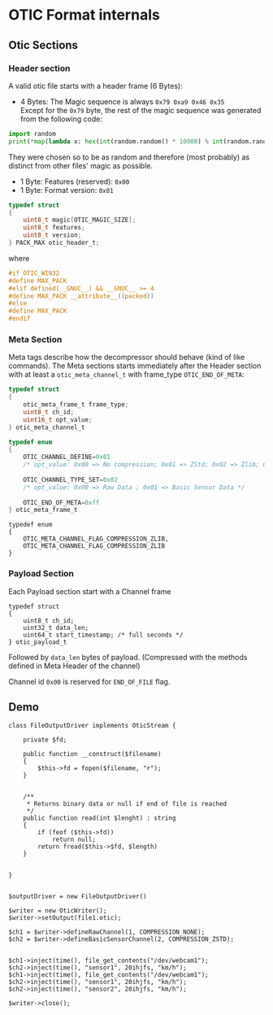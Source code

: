 # OTIC Format internals



## Otic Sections

### Header section

A valid otic file starts with a header frame (6 Bytes): 

- 4 Bytes: The Magic sequence is always `0x79 0xa9 0x46 0x35`  
Except for the `0x79` byte, the rest of the magic sequence was generated from the following code:  
```python
import random
print(*map(lambda x: hex(int(random.random() * 10000) % int(random.random() * 1000) % 255), range(3)))
``` 
They were chosen so to be as random and therefore (most probably) as distinct from other files' magic as possible.
- 1 Byte: Features (reserved): `0x00`
- 1 Byte: Format version: `0x01` 

```c
typedef struct
{
    uint8_t magic[OTIC_MAGIC_SIZE];
    uint8_t features;
    uint8_t version;
} PACK_MAX otic_header_t;
```  
where  
```c
#if OTIC_WIN32
#define MAX_PACK
#elif defined(__GNUC__) && __GNUC__ >= 4
#define MAX_PACK __attribute__((packed))
#else
#define MAX_PACK
#endif
```

### Meta Section  
Meta tags describe how the decompressor should behave (kind of like commands).
The Meta sections starts immediately after the Header section with at least a `otic_meta_channel_t` with 
frame_type `OTIC_END_OF_META`:

```c
typedef struct
{
    otic_meta_frame_t frame_type;
    uint8_t ch_id;
    uint16_t opt_value;
} otic_meta_channel_t
```


```c
typedef enum
{
    OTIC_CHANNEL_DEFINE=0x01
    /* opt_value: 0x00 => No compression; 0x01 => ZStd; 0x02 => Zlib; 0x03 => deflate */
    
    OTIC_CHANNEL_TYPE_SET=0x02
    /* opt_value: 0x00 => Raw Data ; 0x01 => Basic Sensor Data */
    
    OTIC_END_OF_META=0xff
} otic_meta_frame_t
```




```
typedef enum
{
    OTIC_META_CHANNEL_FLAG_COMPRESSION_ZLIB,
    OTIC_META_CHANNEL_FLAG_COMPRESSION_ZLIB
}
```

### Payload Section 

Each Payload section start with a Channel frame


```
typedef struct
{
    uint8_t ch_id;
    uint32_t data_len;
    uint64_t start_timestamp; /* full seconds */
} otic_payload_t
```
Followed by `data_len` bytes of payload. (Compressed with the methods defined in
Meta Header of the channel)

Channel id `0x00` is reserved for `END_OF_FILE` flag.




## Demo


```
class FileOutputDriver implements OticStream {

    private $fd;

    public function __construct($filename) 
    {
        $this->fd = fopen($filename, "r");
    } 


    /**
     * Returns binary data or null if end of file is reached
     */
    public function read(int $lenght) : string 
    {
        if (feof ($this->fd))
            return null;
        return fread($this->$fd, $length)
    }


}


$outputDriver = new FileOutputDriver()

$writer = new OticWriter();
$writer->setOutput(file1.otic);

$ch1 = $writer->defineRawChannel(1, COMPRESSION_NONE);
$ch2 = $writer->defineBasicSensorChannel(2, COMPRESSION_ZSTD);


$ch1->inject(time(), file_get_contents("/dev/webcam1");
$ch2->inject(time(), "sensor1", 20ihjfs, "km/h");
$ch1->inject(time(), file_get_contents("/dev/webcam1");
$ch2->inject(time(), "sensor1", 20ihjfs, "km/h");
$ch2->inject(time(), "sensor2", 20ihjfs, "km/h");

$writer->close();

```








